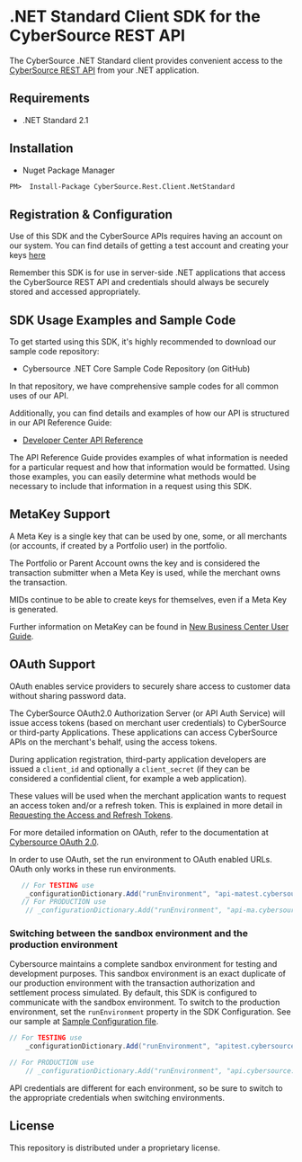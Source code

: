 # .NET Standard Client SDK for the CyberSource REST API

The CyberSource .NET Standard client provides convenient access to the [CyberSource REST API](https://developer.cybersource.com/api/reference/api-reference.html) from your .NET application.

## Requirements

* .NET Standard 2.1

## Installation

* Nuget Package Manager

```default
PM>  Install-Package CyberSource.Rest.Client.NetStandard
```

## Registration & Configuration

Use of this SDK and the CyberSource APIs requires having an account on our system. You can find details of getting a test account and creating your keys [here](https://developer.cybersource.com/api/developer-guides/dita-gettingstarted/registration.html)

Remember this SDK is for use in server-side .NET applications that access the CyberSource REST API and credentials should always be securely stored and accessed appropriately.

## SDK Usage Examples and Sample Code

To get started using this SDK, it's highly recommended to download our sample code repository:

* Cybersource .NET Core Sample Code Repository (on GitHub) <!-- [Cybersource .NET Core Sample Code Repository (on GitHub)](https://github.com/CyberSource/cybersource-rest-samples-csharp) -->

In that repository, we have comprehensive sample codes for all common uses of our API.

Additionally, you can find details and examples of how our API is structured in our API Reference Guide:

* [Developer Center API Reference](https://developer.cybersource.com/api/reference/api-reference.html)

The API Reference Guide provides examples of what information is needed for a particular request and how that information would be formatted. Using those examples, you can easily determine what methods would be necessary to include that information in a request using this SDK.

## MetaKey Support

A Meta Key is a single key that can be used by one, some, or all merchants (or accounts, if created by a Portfolio user) in the portfolio.

The Portfolio or Parent Account owns the key and is considered the transaction submitter when a Meta Key is used, while the merchant owns the transaction.

MIDs continue to be able to create keys for themselves, even if a Meta Key is generated.

Further information on MetaKey can be found in [New Business Center User Guide](https://developer.cybersource.com/library/documentation/dev_guides/Business_Center/New_Business_Center_User_Guide.pdf).

## OAuth Support

OAuth enables service providers to securely share access to customer data without sharing password data.

The CyberSource OAuth2.0 Authorization Server (or API Auth Service) will issue access tokens (based on merchant user credentials) to CyberSource or third-party Applications. These applications can access CyberSource APIs on the merchant's behalf, using the access tokens.

During application registration, third-party application developers are issued a `client_id` and optionally a `client_secret` (if they can be considered a confidential client, for example a web application).

These values will be used when the merchant application wants to request an access token and/or a refresh token. This is explained in more detail in [Requesting the Access and Refresh Tokens](https://developer.cybersource.com/api/developer-guides/OAuth/cybs_extend_intro/obtaining_access_refresh_tokens.html).

For more detailed information on OAuth, refer to the documentation at [Cybersource OAuth 2.0](https://developer.cybersource.com/api/developer-guides/OAuth/cybs_extend_intro.html).

In order to use OAuth, set the run environment to OAuth enabled URLs. OAuth only works in these run environments.

```csharp
   // For TESTING use
    _configurationDictionary.Add("runEnvironment", "api-matest.cybersource.com")
   // For PRODUCTION use
    // _configurationDictionary.Add("runEnvironment", "api-ma.cybersource.com")
```

### Switching between the sandbox environment and the production environment

Cybersource maintains a complete sandbox environment for testing and development purposes. This sandbox environment is an exact duplicate of our production environment with the transaction authorization and settlement process simulated. By default, this SDK is configured to communicate with the sandbox environment. To switch to the production environment, set the `runEnvironment` property in the SDK Configuration. See our sample at [Sample Configuration file](https://github.com/CyberSource/cybersource-rest-samples-csharp/blob/master/Source/Configuration.cs).

```csharp
// For TESTING use
	_configurationDictionary.Add("runEnvironment", "apitest.cybersource.com");

// For PRODUCTION use
	// _configurationDictionary.Add("runEnvironment", "api.cybersource.com");
```

API credentials are different for each environment, so be sure to switch to the appropriate credentials when switching environments.

## License

This repository is distributed under a proprietary license.
